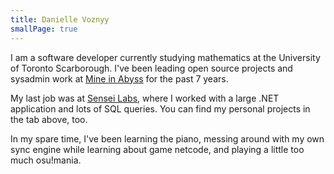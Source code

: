 ```yaml
---
title: Danielle Voznyy
smallPage: true
---
```


I am a software developer currently studying mathematics at the University of Toronto Scarborough. I've been leading open source projects and sysadmin work at [Mine in Abyss](https://mineinabyss.com) for the past 7 years.

My last job was at [Sensei Labs](https://www.senseilabs.com/), where I worked with a large .NET application and lots of SQL queries. You can find my personal projects in the tab above, too.

In my spare time, I've been learning the piano, messing around with my own sync engine while learning about game netcode, and playing a little too much osu!mania.
